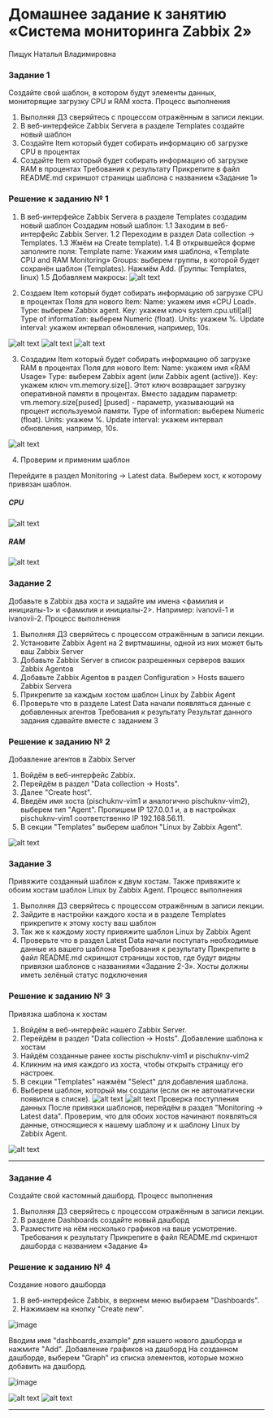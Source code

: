 # Домашнее задание к занятию «Система мониторинга Zabbix 2»
Пищук Наталья Владимировна
### Задание 1
Создайте свой шаблон, в котором будут элементы данных, мониторящие загрузку CPU и RAM хоста.
Процесс выполнения
1. Выполняя ДЗ сверяйтесь с процессом отражённым в записи лекции.
2. В веб-интерфейсе Zabbix Servera в разделе Templates создайте новый шаблон
3. Создайте Item который будет собирать информацию об загрузке CPU в процентах
4. Создайте Item который будет собирать информацию об загрузке RAM в процентах
Требования к результату
 Прикрепите в файл README.md скриншот страницы шаблона с названием «Задание 1»

### Решение к заданию № 1
1. В веб-интерфейсе Zabbix Servera в разделе Templates создадим новый шаблон
Создадим новый шаблон:
1.1 Заходим в веб-интерфейс Zabbix Server.
1.2 Переходим в раздел Data collection → Templates.
1.3 Жмём на Create template).
1.4 В открывшейся форме заполните поля:
Template name: Укажим имя шаблона, «Template CPU and RAM Monitoring»
Groups: выберем группы, в которой будет сохранён шаблон (Templates).
Нажмём Add. (Группы: Templates, linux)
1.5 Добавляем макросы:
![alt text](img/create_macros.JPG)

3. Создаем Item который будет собирать информацию об загрузке CPU в процентах
Поля для нового Item:
Name: укажем имя «CPU Load».
Type: выберем Zabbix agent.
Key: укажем ключ system.cpu.util[all]
Type of information: выберем Numeric (float).
Units: укажем %.
Update interval: укажем интервал обновления, например, 10s.

![alt text](img/create_templates.JPG)
![alt text](img/items.JPG)
![alt text](img/CPU_item.JPG)

3. Создадим Item который будет собирать информацию об загрузке RAM в процентах
Поля для нового Item:
Name: укажем имя «RAM Usage»
Type: выберем Zabbix agent (или Zabbix agent (active)).
Key: укажем ключ vm.memory.size[<mode>].
Этот ключ возвращает загрузку оперативной памяти в процентах. Вместо <mode> зададим параметр: vm.memory.size[pused]
[pused] - параметр, указывающий на процент используемой памяти.
Type of information: выберем Numeric (float).
Units: укажем %.
Update interval: укажем интервал обновления, например, 10s.

![alt text](img/RAM_item.JPG)

4. Проверим и применим шаблон

Перейдите в раздел Monitoring → Latest data.
Выберем хост, к которому привязан шаблон.

##### CPU
![alt text](img/CPU.JPG)

##### RAM
![alt text](img/RAM.JPG)


### Задание 2
Добавьте в Zabbix два хоста и задайте им имена <фамилия и инициалы-1> и <фамилия и инициалы-2>. Например: ivanovii-1 и ivanovii-2.
Процесс выполнения
1. Выполняя ДЗ сверяйтесь с процессом отражённым в записи лекции.
2. Установите Zabbix Agent на 2 виртмашины, одной из них может быть ваш Zabbix Server
3. Добавьте Zabbix Server в список разрешенных серверов ваших Zabbix Agentов
4. Добавьте Zabbix Agentов в раздел Configuration > Hosts вашего Zabbix Servera
5. Прикрепите за каждым хостом шаблон Linux by Zabbix Agent
6. Проверьте что в разделе Latest Data начали появляться данные с добавленных агентов
Требования к результату
Результат данного задания сдавайте вместе с заданием 3

### Решение к заданию № 2
Добавление агентов в Zabbix Server
1. Войдём в веб-интерфейс Zabbix.
2. Перейдём в раздел "Data collection → Hosts".
3. Далее "Create host".
4. Введём имя хоста (pischuknv-vim1 и аналогично pischuknv-vim2), выберем тип "Agent". Пропишем IP 127.0.0.1 и, а в настройках pischuknv-vim1 соответственно IP 192.168.56.11.
5. В секции "Templates" выберем шаблон "Linux by Zabbix Agent".

![alt text](img/2hosts.JPG)


### Задание 3
Привяжите созданный шаблон к двум хостам. Также привяжите к обоим хостам шаблон Linux by Zabbix Agent.
Процесс выполнения
1. Выполняя ДЗ сверяйтесь с процессом отражённым в записи лекции.
2. Зайдите в настройки каждого хоста и в разделе Templates прикрепите к этому хосту ваш шаблон
3. Так же к каждому хосту привяжите шаблон Linux by Zabbix Agent
4. Проверьте что в раздел Latest Data начали поступать необходимые данные из вашего шаблона
Требования к результату
Прикрепите в файл README.md скриншот страницы хостов, где будут видны привязки шаблонов с названиями «Задание 2-3». Хосты должны иметь зелёный статус подключения

### Решение к заданию № 3
Привязка шаблона к хостам
1. Войдём в веб-интерфейс нашего Zabbix Server.
2. Перейдём в раздел "Data collection → Hosts".
Добавление шаблона к хостам
1. Найдём созданные ранее хосты pischuknv-vim1 и pischuknv-vim2
2. Кликним на имя каждого из хоста, чтобы открыть страницу его настроек.
3. В секции "Templates" нажмём "Select" для добавления шаблона.
4. Выберем шаблон, который мы создали (если он не автоматически появился в списке).
![alt text](img/host1.JPG)
![alt text](img/host2.JPG)
Проверка поступления данных
После привязки шаблонов, перейдём в раздел "Monitoring → Latest data".
Проверим, что для обоих хостов начинают появляться данные, относящиеся к нашему шаблону и к шаблону Linux by Zabbix Agent.

![alt text](img/data.JPG)

---

### Задание 4
Создайте свой кастомный дашборд.
Процесс выполнения
1. Выполняя ДЗ сверяйтесь с процессом отражённым в записи лекции.
2. В разделе Dashboards создайте новый дашборд
3. Разместите на нём несколько графиков на ваше усмотрение.
Требования к результату
Прикрепите в файл README.md скриншот дашборда с названием «Задание 4»

### Решение к заданию № 4
Создание нового дашборда
1. В веб-интерфейсе Zabbix, в верхнем меню выбираем "Dashboards".
2. Нажимаем на кнопку "Create new".

![image](https://github.com/user-attachments/assets/960c521c-8e6f-47e1-975a-c7ae71b63be3)

Вводим имя "dashboards_example" для нашего нового дашборда и нажмите "Add".
Добавление графиков на дашборд
На созданном дашборде, выберем "Graph" из списка элементов, которые можно добавить на дашборд.

![image](https://github.com/user-attachments/assets/3cf9c0f3-3b72-49d4-a992-9dac69c89d9b)




![alt text](img/Monitoring.JPG)
![alt text](img/result.JPG)

---

